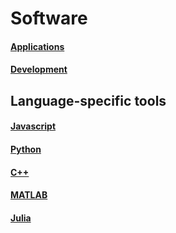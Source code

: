 # Software

#### [Applications](./Applications.html)
#### [Development](./Applications.html)

## Language-specific tools

#### [Javascript](./Javascript.html)

#### [Python](./Python.html)

#### [C++](./C++.html)

#### [MATLAB](./MATLAB.html)

#### [Julia](./Julia.html)

